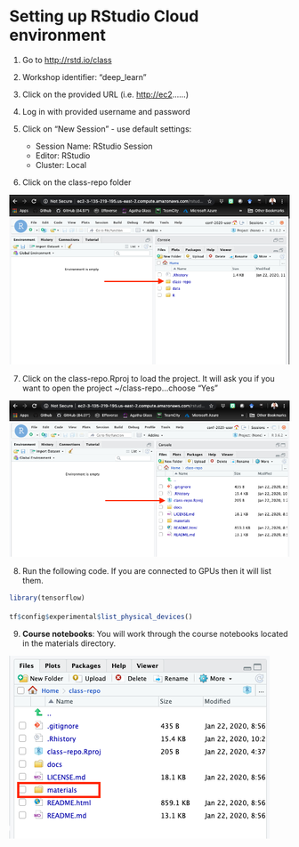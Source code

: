 Setting up RStudio Cloud environment
================

1.  Go to <http://rstd.io/class>

2.  Workshop identifier: “deep\_learn”

3.  Click on the provided URL (i.e. <http://ec2>……)

4.  Log in with provided username and password

5.  Click on “New Session” - use default settings:
    
      - Session Name: RStudio Session
      - Editor: RStudio
      - Cluster: Local

6.  Click on the class-repo folder

![](images/logon-instructions1.png)

7.  Click on the class-repo.Rproj to load the project. It will ask you
    if you want to open the project ~/class-repo…choose “Yes”

![](images/logon-instructions2.png)

8.  Run the following code. If you are connected to GPUs then it will
    list them.

<!-- end list -->

``` r
library(tensorflow)

tf$config$experimental$list_physical_devices()
```

9.  **Course notebooks**: You will work through the course notebooks
    located in the materials directory.

![](images/logon-instructions3.png)
